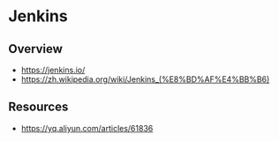 # Jenkins


## Overview

- https://jenkins.io/
- https://zh.wikipedia.org/wiki/Jenkins_(%E8%BD%AF%E4%BB%B6)


## Resources

- https://yq.aliyun.com/articles/61836
